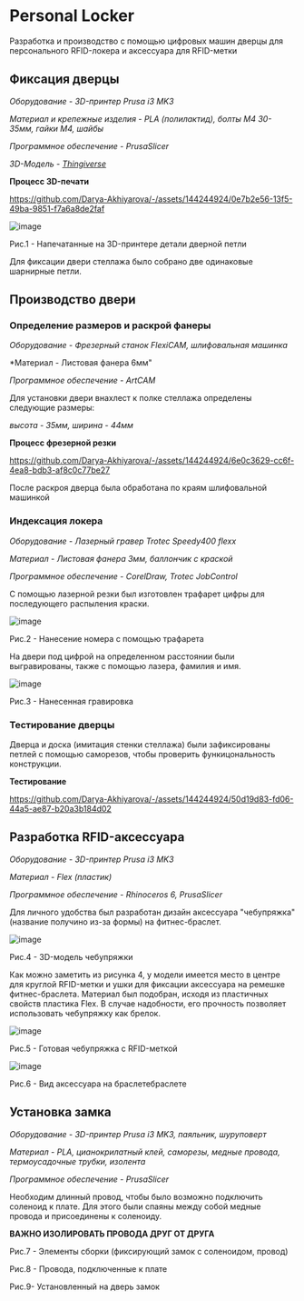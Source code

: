 # Personal Locker
Разработка и производство с помощью цифровых машин дверцы для персонального RFID-локера и аксессуара для RFID-метки

## Фиксация дверцы

*Оборудование - 3D-принтер Prusa i3 MK3*

*Материал и крепежные изделия - PLA (полилактид), болты М4 30-35мм, гайки М4, шайбы*

*Программное обеспечение - PrusaSlicer*

*3D-Модель - [Thingiverse](https://www.thingiverse.com/thing:2401035)*

**Процесс 3D-печати**

https://github.com/Darya-Akhiyarova/-/assets/144244924/0e7b2e56-13f5-49ba-9851-f7a6a8de2faf

![image](photos/детали.jpeg)

Рис.1 - Напечатанные на 3D-принтере детали дверной петли

Для фиксации двери стеллажа было собрано две одинаковые шарнирные петли.

## Производство двери

### Определение размеров и раскрой фанеры

*Оборудование - Фрезерный станок FlexiCAM, шлифовальная машинка*

*Материал - Листовая фанера 6мм"

*Программное обеспечение -  ArtCAM*

Для установки двери внахлест к полке стеллажа определены следующие размеры: 

*высота - 35мм, ширина - 44мм*

**Процесс фрезерной резки**

https://github.com/Darya-Akhiyarova/-/assets/144244924/6e0c3629-cc6f-4ea8-bdb3-af8c0c77be27

После раскроя дверца была обработана по краям шлифовальной машинкой

### Индексация локера

*Оборудование - Лазерный гравер Trotec Speedy400 flexx*

*Материал - Листовая фанера 3мм, баллончик с краской*

*Программное обеспечение -  CorelDraw, Trotec JobControl*

С помощью лазерной резки был изготовлен трафарет цифры для последующего распыления краски.

![image](photos/трафарет.jpeg)

Рис.2 - Нанесение номера с помощью трафарета

На двери под цифрой на определенном расстоянии были выгравированы, также с помощью лазера, фамилия и имя.

![image](photos/гравировка.jpeg)

Рис.3 - Нанесенная гравировка

### Тестирование дверцы

Дверца и доска (имитация стенки стеллажа) были зафиксированы петлей с помощью саморезов, чтобы проверить функицональность конструкции.

**Тестирование**

https://github.com/Darya-Akhiyarova/-/assets/144244924/50d19d83-fd06-44a5-ae87-b20a3b184d02

## Разработка RFID-аксессуара

*Оборудование - 3D-принтер Prusa i3 MK3*

*Материал - Flex (пластик)*

*Программное обеспечение - Rhinoceros 6, PrusaSlicer*

Для личного удобства был разработан дизайн аксессуара "чебупряжка" (название получино из-за формы) на фитнес-браслет. 

![image](CAD/rfid1.jpg)

Рис.4 - 3D-модель чебупряжки

Как можно заметить из рисунка 4, у модели имеется место в центре для круглой RFID-метки и ушки для фиксации аксессуара на ремешке фитнес-браслета.
Материал был подобран, исходя из пластичных свойств пластика Flex. В случае надобности, его прочность позволяет использовать чебупряжку как брелок.

![image](photos/чебупряжка.jpeg)

Рис.5 - Готовая чебупряжка с RFID-меткой

![image](photos/рука.jpeg)

Рис.6 - Вид аксессуара на браслетебраслете

## Установка замка

*Оборудование - 3D-принтер Prusa i3 MK3, паяльник, шуруповерт*

*Материал - PLA, цианокрилатный клей, саморезы, медные провода, термоусадочные трубки, изолента*

*Программное обеспечение - PrusaSlicer*

Необходим длинный провод, чтобы было возможно подключить соленоид к плате. Для этого были спаяны между собой медные провода и присоединены к соленоиду.

**ВАЖНО ИЗОЛИРОВАТЬ ПРОВОДА ДРУГ ОТ ДРУГА** 

Рис.7 - Элементы сборки (фиксирующий замок с соленоидом, провод) 

Рис.8 - Провода, подключенные к плате

Рис.9- Установленный на дверь замок
